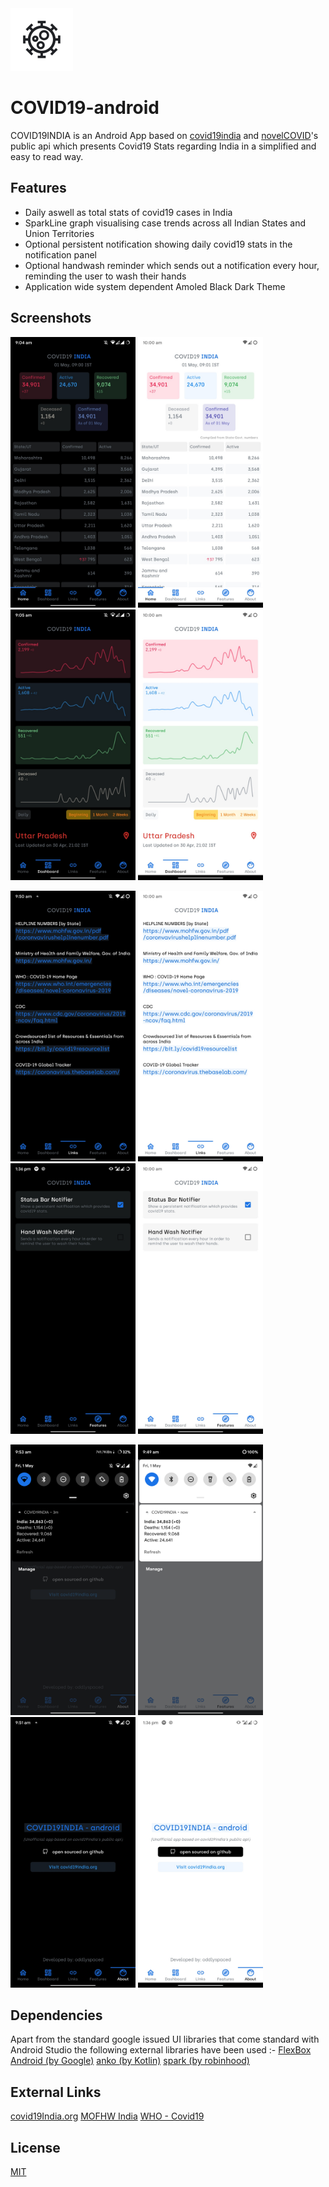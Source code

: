<img src="https://raw.githubusercontent.com/oddlyspaced/covid19-android/master/screenshots/icon.png" width="100" height="100"/>

# COVID19-android

COVID19INDIA is an Android App based on [covid19india](https://github.com/covid19india) and [novelCOVID](https://github.com/NovelCOVID)'s public api which presents Covid19 Stats regarding India in a simplified and easy to read way.

## Features
* Daily aswell as total stats of covid19 cases in India
* SparkLine graph visualising case trends across all Indian States and Union Territories
* Optional persistent notification showing daily covid19 stats in the notification panel
* Optional handwash reminder which sends out a notification every hour, reminding the user to wash their hands
* Application wide system dependent Amoled Black Dark Theme

## Screenshots
<img src="https://raw.githubusercontent.com/oddlyspaced/covid19-android/master/screenshots/home_dark.jpg" width="200" height="433"/> <img src="https://raw.githubusercontent.com/oddlyspaced/covid19-android/master/screenshots/home_light.jpg" width="200" height="433"/> <img src="https://raw.githubusercontent.com/oddlyspaced/covid19-android/master/screenshots/dashboard_dark.jpg" width="200" height="433"/> <img src="https://raw.githubusercontent.com/oddlyspaced/covid19-android/master/screenshots/dashboard_light.jpg" width="200" height="433"/> 

<img src="https://raw.githubusercontent.com/oddlyspaced/covid19-android/master/screenshots/links_dark.jpg" width="200" height="433"/> <img src="https://raw.githubusercontent.com/oddlyspaced/covid19-android/master/screenshots/links_light.jpg" width="200" height="433"/> <img src="https://raw.githubusercontent.com/oddlyspaced/covid19-android/master/screenshots/features_dark.jpg" width="200" height="433"/> <img src="https://raw.githubusercontent.com/oddlyspaced/covid19-android/master/screenshots/features_light.jpg" width="200" height="433"/>

<img src="https://raw.githubusercontent.com/oddlyspaced/covid19-android/master/screenshots/notif_dark.png" width="200" height="433"/> <img src="https://raw.githubusercontent.com/oddlyspaced/covid19-android/master/screenshots/notif_light.png" width="200" height="433"/> <img src="https://raw.githubusercontent.com/oddlyspaced/covid19-android/master/screenshots/about_dark.jpg" width="200" height="433"/> <img src="https://raw.githubusercontent.com/oddlyspaced/covid19-android/master/screenshots/about_light.jpg" width="200" height="433"/>


## Dependencies
Apart from the standard google issued UI libraries that come standard with Android Studio the following external libraries have been used :-
[FlexBox Android (by Google)](https://github.com/google/flexbox-layout)
[anko (by Kotlin)](https://github.com/Kotlin/anko)
[spark (by robinhood)](https://github.com/robinhood/spark)

## External Links
[covid19India.org](https://www.covid19india.org/)
[MOFHW India](https://www.mohfw.gov.in/)
[WHO - Covid19](https://www.who.int/emergencies/diseases/novel-coronavirus-2019)

## License
[MIT](https://choosealicense.com/licenses/mit/)
